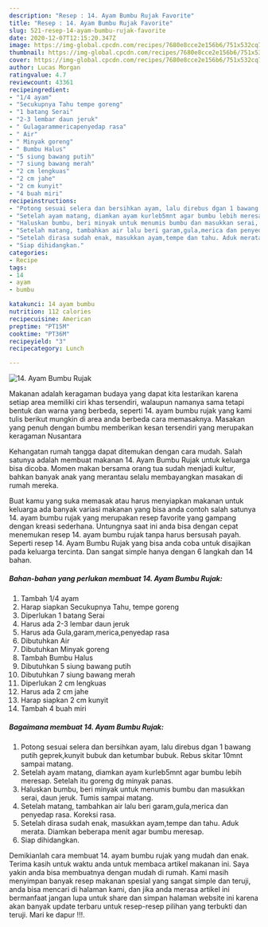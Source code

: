 ```yaml
---
description: "Resep : 14. Ayam Bumbu Rujak Favorite"
title: "Resep : 14. Ayam Bumbu Rujak Favorite"
slug: 521-resep-14-ayam-bumbu-rujak-favorite
date: 2020-12-07T12:15:20.347Z
image: https://img-global.cpcdn.com/recipes/7680e8cce2e156b6/751x532cq70/14-ayam-bumbu-rujak-foto-resep-utama.jpg
thumbnail: https://img-global.cpcdn.com/recipes/7680e8cce2e156b6/751x532cq70/14-ayam-bumbu-rujak-foto-resep-utama.jpg
cover: https://img-global.cpcdn.com/recipes/7680e8cce2e156b6/751x532cq70/14-ayam-bumbu-rujak-foto-resep-utama.jpg
author: Lucas Morgan
ratingvalue: 4.7
reviewcount: 43361
recipeingredient:
- "1/4 ayam"
- "Secukupnya Tahu tempe goreng"
- "1 batang Serai"
- "2-3 lembar daun jeruk"
- " Gulagarammericapenyedap rasa"
- " Air"
- " Minyak goreng"
- " Bumbu Halus"
- "5 siung bawang putih"
- "7 siung bawang merah"
- "2 cm lengkuas"
- "2 cm jahe"
- "2 cm kunyit"
- "4 buah miri"
recipeinstructions:
- "Potong sesuai selera dan bersihkan ayam, lalu direbus dgan 1 bawang putih geprek,kunyit bubuk dan ketumbar bubuk. Rebus skitar 10mnt sampai matang."
- "Setelah ayam matang, diamkan ayam kurleb5mnt agar bumbu lebih meresap. Setelah itu goreng dg minyak panas."
- "Haluskan bumbu, beri minyak untuk menumis bumbu dan masukkan serai, daun jeruk. Tumis sampai matang."
- "Setelah matang, tambahkan air lalu beri garam,gula,merica dan penyedap rasa. Koreksi rasa."
- "Setelah dirasa sudah enak, masukkan ayam,tempe dan tahu. Aduk merata. Diamkan beberapa menit agar bumbu meresap."
- "Siap dihidangkan."
categories:
- Recipe
tags:
- 14
- ayam
- bumbu

katakunci: 14 ayam bumbu 
nutrition: 112 calories
recipecuisine: American
preptime: "PT15M"
cooktime: "PT36M"
recipeyield: "3"
recipecategory: Lunch

---
```



![14. Ayam Bumbu Rujak](https://img-global.cpcdn.com/recipes/7680e8cce2e156b6/751x532cq70/14-ayam-bumbu-rujak-foto-resep-utama.jpg)

Makanan adalah keragaman budaya yang dapat kita lestarikan karena setiap area memiliki ciri khas tersendiri, walaupun namanya sama tetapi bentuk dan warna yang berbeda, seperti 14. ayam bumbu rujak yang kami tulis berikut mungkin di area anda berbeda cara memasaknya. Masakan yang penuh dengan bumbu memberikan kesan tersendiri yang merupakan keragaman Nusantara

Kehangatan rumah tangga dapat ditemukan dengan cara mudah. Salah satunya adalah membuat makanan 14. Ayam Bumbu Rujak untuk keluarga bisa dicoba. Momen makan bersama orang tua sudah menjadi kultur, bahkan banyak anak yang merantau selalu membayangkan masakan di rumah mereka.



Buat kamu yang suka memasak atau harus menyiapkan makanan untuk keluarga ada banyak variasi makanan yang bisa anda contoh salah satunya 14. ayam bumbu rujak yang merupakan resep favorite yang gampang dengan kreasi sederhana. Untungnya saat ini anda bisa dengan cepat menemukan resep 14. ayam bumbu rujak tanpa harus bersusah payah.
Seperti resep 14. Ayam Bumbu Rujak yang bisa anda coba untuk disajikan pada keluarga tercinta. Dan sangat simple hanya dengan 6 langkah dan 14 bahan.


<!--inarticleads1-->

##### Bahan-bahan yang perlukan membuat 14. Ayam Bumbu Rujak:

1. Tambah 1/4 ayam
1. Harap siapkan Secukupnya Tahu, tempe goreng
1. Diperlukan 1 batang Serai
1. Harus ada 2-3 lembar daun jeruk
1. Harus ada  Gula,garam,merica,penyedap rasa
1. Dibutuhkan  Air
1. Dibutuhkan  Minyak goreng
1. Tambah  Bumbu Halus
1. Dibutuhkan 5 siung bawang putih
1. Dibutuhkan 7 siung bawang merah
1. Diperlukan 2 cm lengkuas
1. Harus ada 2 cm jahe
1. Harap siapkan 2 cm kunyit
1. Tambah 4 buah miri




<!--inarticleads2-->

##### Bagaimana membuat  14. Ayam Bumbu Rujak:

1. Potong sesuai selera dan bersihkan ayam, lalu direbus dgan 1 bawang putih geprek,kunyit bubuk dan ketumbar bubuk. Rebus skitar 10mnt sampai matang.
1. Setelah ayam matang, diamkan ayam kurleb5mnt agar bumbu lebih meresap. Setelah itu goreng dg minyak panas.
1. Haluskan bumbu, beri minyak untuk menumis bumbu dan masukkan serai, daun jeruk. Tumis sampai matang.
1. Setelah matang, tambahkan air lalu beri garam,gula,merica dan penyedap rasa. Koreksi rasa.
1. Setelah dirasa sudah enak, masukkan ayam,tempe dan tahu. Aduk merata. Diamkan beberapa menit agar bumbu meresap.
1. Siap dihidangkan.




Demikianlah cara membuat 14. ayam bumbu rujak yang mudah dan enak. Terima kasih untuk waktu anda untuk membaca artikel makanan ini. Saya yakin anda bisa membuatnya dengan mudah di rumah. Kami masih menyimpan banyak resep makanan spesial yang sangat simple dan teruji, anda bisa mencari di halaman kami, dan jika anda merasa artikel ini bermanfaat jangan lupa untuk share dan simpan halaman website ini karena akan banyak update terbaru untuk resep-resep pilihan yang terbukti dan teruji. Mari ke dapur !!!. 
